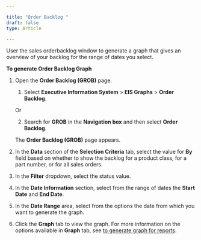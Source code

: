 ```yaml
---

title: "Order Backlog "
draft: false
type: Article

---
```


User the sales orderbacklog window to generate a graph that gives an overview of your backlog for the range of dates you select.

**To generate Order Backlog Graph**

1.  Open the **Order Backlog (GROB)** page.

    1. Select **Executive Information System** > **EIS Graphs** > **Order Backlog**.

    Or

    2.  Search for **GROB** in the **Navigation box** and then select **Order Backlog**.
    
    The **Order Backlog (GROB)** page appears.


2.  In the **Data** section of the **Selection Criteria** tab, select the value for **By** field based on whether to show the backlog for a product class, for a part number, or for all sales orders.

3.  In the **Filter** dropdown, select the status value.

4.  In the **Date Information** section, select from the range of dates the **Start Date** and **End Date**.

5.  In the **Date Range** area, select from the options the date from which you want to generate the graph.

6.  Click the **Graph** tab to view the graph. For more information on the options available in **Graph** tab, see [to generate graph for reports]().
